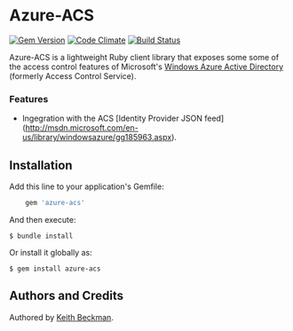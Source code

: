 # Azure-ACS #

[![Gem Version](https://badge.fury.io/rb/azure-acs.png)](http://badge.fury.io/rb/azure-acs)
[![Code Climate](https://codeclimate.com/github/kbeckman/azure-acs.png)](https://codeclimate.com/github/kbeckman/azure-acs)
[![Build Status](https://travis-ci.org/kbeckman/azure-acs.png?branch=development)](https://travis-ci.org/kbeckman/azure-acs)

Azure-ACS is a lightweight Ruby client library that exposes some some of the access control features
of Microsoft's [Windows Azure Active Directory](http://www.windowsazure.com/en-us/solutions/identity/)
(formerly Access Control Service).

### Features ###

* Ingegration with the ACS [Identity Provider JSON feed]
(http://msdn.microsoft.com/en-us/library/windowsazure/gg185963.aspx).


## Installation ##

Add this line to your application's Gemfile:
```ruby
    gem 'azure-acs'
```

And then execute:

    $ bundle install

Or install it globally as:

    $ gem install azure-acs


## Authors and Credits ##

Authored by [Keith Beckman](https://github.com/kbeckman).

